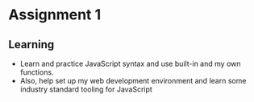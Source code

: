 # Assignment 1

## Learning
- Learn and practice JavaScript syntax and use built-in and my own functions.
- Also, help set up my web development environment and learn some industry standard tooling for JavaScript
